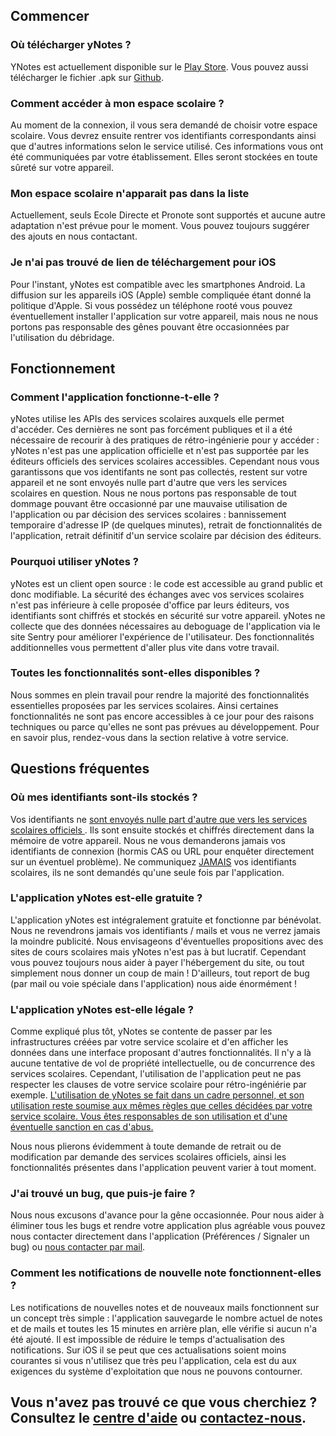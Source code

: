 ## Commencer

### Où télécharger yNotes ?

YNotes est actuellement disponible sur le [Play Store](https://play.google.com/store/apps/details?id=fr.ynotes). Vous pouvez aussi télécharger le fichier .apk sur [Github](https://github.com/ModernChocolate/ynotes/releases).

### Comment accéder à mon espace scolaire ?

Au moment de la connexion, il vous sera demandé de choisir votre espace scolaire. Vous devrez ensuite rentrer vos identifiants correspondants ainsi que d'autres informations selon le service utilisé. Ces informations vous ont été communiquées par votre établissement. Elles seront stockées en toute sûreté sur votre appareil.

### Mon espace scolaire n'apparait pas dans la liste

Actuellement, seuls Ecole Directe et Pronote sont supportés et aucune autre adaptation n'est prévue pour le moment. Vous pouvez toujours suggérer des ajouts en nous contactant.

### Je n'ai pas trouvé de lien de téléchargement pour iOS

Pour l'instant, yNotes est compatible avec les smartphones Android. La diffusion sur les appareils iOS (Apple) semble compliquée étant donné la politique d'Apple. Si vous possédez un téléphone rooté vous pouvez éventuellement installer l'application sur votre appareil, mais nous ne nous portons pas responsable des gênes pouvant être occasionnées par l'utilisation du débridage.

## Fonctionnement

### Comment l'application fonctionne-t-elle ?

yNotes utilise les APIs des services scolaires auxquels elle permet d'accéder. Ces dernières ne sont pas forcément publiques et il a été nécessaire de recourir à des pratiques de rétro-ingénierie pour y accéder : yNotes n'est pas une application officielle et n'est pas supportée par les éditeurs officiels des services scolaires accessibles. Cependant nous vous garantissons que vos identifants ne sont pas collectés, restent sur votre appareil et ne sont envoyés nulle part d'autre que vers les services scolaires en question. Nous ne nous portons pas responsable de tout dommage pouvant être occasionné par une mauvaise utilisation de l'application ou par décision des services scolaires : bannissement temporaire d'adresse IP (de quelques minutes), retrait de fonctionnalités de l'application, retrait définitif d'un service scolaire par décision des éditeurs.

### Pourquoi utiliser yNotes ?

yNotes est un client open source : le code est accessible au grand public et donc modifiable. La sécurité des échanges avec vos services scolaires n'est pas inférieure à celle proposée d'office par leurs éditeurs, vos identifiants sont chiffrés et stockés en sécurité sur votre appareil. yNotes ne collecte que des données nécessaires au deboguage de l'application via le site Sentry pour améliorer l'expérience de l'utilisateur. Des fonctionnalités additionnelles vous permettent d'aller plus vite dans votre travail.

### Toutes les fonctionnalités sont-elles disponibles ?

Nous sommes en plein travail pour rendre la majorité des fonctionnalités essentielles proposées par les services scolaires. Ainsi certaines fonctionnalités ne sont pas encore accessibles à ce jour pour des raisons techniques ou parce qu'elles ne sont pas prévues au développement. Pour en savoir plus, rendez-vous dans la section relative à votre service.

## Questions fréquentes

### Où mes identifiants sont-ils stockés ?

Vos identifiants ne <u>sont envoyés nulle part d'autre que vers les services scolaires officiels </u>. Ils sont ensuite stockés et chiffrés directement dans la mémoire de votre appareil. Nous ne vous demanderons jamais vos identifiants de connexion (hormis CAS ou URL pour enquêter directement sur un éventuel problème). Ne communiquez <u>JAMAIS</u> vos identifiants scolaires, ils ne sont demandés qu'une seule fois par l'application.

### L'application yNotes est-elle gratuite ?

L'application yNotes est intégralement gratuite et fonctionne par bénévolat. Nous ne revendrons jamais vos identifiants / mails et vous ne verrez jamais la moindre publicité. Nous envisageons d'éventuelles propositions avec des sites de cours scolaires mais yNotes n'est pas à but lucratif. Cependant vous pouvez toujours nous aider à payer l'hébergement du site, ou tout simplement nous donner un coup de main ! D'ailleurs, tout report de bug (par mail ou voie spéciale dans l'application) nous aide énormément !

### L'application yNotes est-elle légale ?

Comme expliqué plus tôt, yNotes se contente de passer par les infrastructures créées par votre service scolaire et d'en afficher les données dans une interface proposant d'autres fonctionnalités. Il n'y a là aucune tentative de vol de propriété intellectuelle, ou de concurrence des services scolaires. Cependant, l'utilisation de l'application peut ne pas respecter les clauses de votre service scolaire pour rétro-ingéniérie par exemple. <u>L'utilisation de yNotes se fait dans un cadre personnel, et son utilisation reste soumise aux mêmes règles que celles décidées par votre service scolaire. Vous êtes responsables de son utilisation et d'une éventuelle sanction en cas d'abus.</u>

Nous nous plierons évidemment à toute demande de retrait ou de modification par demande des services scolaires officiels, ainsi les fonctionnalités présentes dans l'application peuvent varier à tout moment.

### J'ai trouvé un bug, que puis-je faire ?

Nous nous excusons d'avance pour la gêne occasionnée. Pour nous aider à éliminer tous les bugs et rendre votre application plus agréable vous pouvez nous contacter directement dans l'application (Préférences / Signaler un bug) ou [nous contacter par mail](mailto:contact@ynotes.fr).

### Comment les notifications de nouvelle note fonctionnent-elles ?

Les notifications de nouvelles notes et de nouveaux mails fonctionnent sur un concept très simple : l'application sauvegarde le nombre actuel de notes et de mails et toutes les 15 minutes en arrière plan, elle vérifie si aucun n'a été ajouté. Il est impossible de réduire le temps d'actualisation des notifications. Sur iOS il se peut que ces actualisations soient moins courantes si vous n'utilisez que très peu l'application, cela est du aux exigences du système d'exploitation que nous ne pouvons contourner.

## Vous n'avez pas trouvé ce que vous cherchiez ? Consultez le [centre d'aide](https://support.ynotes.fr) ou [contactez-nous](mailto:contact@ynotes.fr).